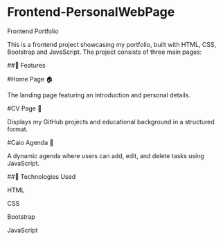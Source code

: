 # Frontend-PersonalWebPage

Frontend Portfolio

This is a frontend project showcasing my portfolio, built with HTML, CSS, Bootstrap and JavaScript. The project consists of three main pages:

##🚀 Features

#Home Page 🏠

The landing page featuring an introduction and personal details.

#CV Page 📄

Displays my GitHub projects and educational background in a structured format.

#Caio Agenda 📅

A dynamic agenda where users can add, edit, and delete tasks using JavaScript.

##🔧 Technologies Used

HTML

CSS

Bootstrap

JavaScript